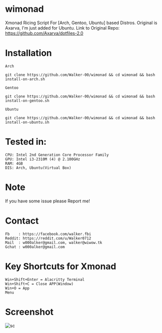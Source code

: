 # wimonad
Xmonad Ricing Script For [Arch, Gentoo, Ubuntu] based Distros.
Original is Axarva, I'm just added for Ubuntu.
Link to Original Repo: https://github.com/Axarva/dotfiles-2.0

# Installation

<code>Arch</code>

```
git clone https://github.com/Walker-00/wimonad && cd wimonad && bash install-on-arch.sh
```

<code>Gentoo</code>

```
git clone https://github.com/Walker-00/wimonad && cd wimonad && bash install-on-gentoo.sh
```

<code>Ubuntu</code>

```
git clone https://github.com/Walker-00/wimonad && cd wimonad && bash install-on-ubuntu.sh
```
# Tested in:

```
CPU: Intel 2nd Generation Core Processor Family
GPU: Intel i3-2310M (4) @ 2.100GHz
RAM: 4GB
DIS: Arch, Ubuntu(Virtual Box)
```
# Note
If you have some issue please Report me!

# Contact
```
Fb    : https://facebook.com/walker.fbi
Reddit: https://reddit.com/u/Walker0712
Mail  : w000alker@gmail.com, walker@wiwow.tk
Gchat : w000alker@gmail.com
```
# Key Shortcuts for Xmonad

<code>Win+Shift+Enter = Alacritty Terminal</code><br>
<code>Win+Shift+C     = Close APP(Window)</code><br>
<code>Win+O           = App Menu</code><br>

# Screenshot

![sc](https://user-images.githubusercontent.com/85013114/194763354-157d489f-2c35-4511-87a5-cbc00c26884f.png)
